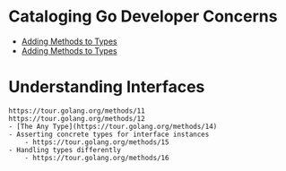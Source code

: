 # Cataloging Go Developer Concerns

- [Adding Methods to Types](adding-methods.md)
- [Adding Methods to Types](adding-methods.md)

# Understanding Interfaces
	https://tour.golang.org/methods/11
	https://tour.golang.org/methods/12
	- [The Any Type](https://tour.golang.org/methods/14)
	- Asserting concrete types for interface instances
		- https://tour.golang.org/methods/15
	- Handling types differently
		- https://tour.golang.org/methods/16
